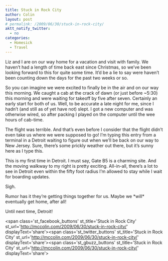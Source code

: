 ```yaml
---
title: Stuck in Rock City
author: Colin
layout: post
# permalink: /2009/06/30/stuck-in-rock-city/
aktt_notify_twitter:
  - no
categories:
  - Homesick
  - Travel
---
```

Liz and I are on our way home for a vacation and visit with family. We haven&#8217;t had a length of time back east since Christmas, so we&#8217;ve been looking forward to this for quite some time. It&#8217;d be a lie to say were haven&#8217;t been counting down the days for the past two weeks or so.

So you can imagine we were excited to finally be in the air and on our way this morning. We caught a cab at the crack of dawn (or just before ~5:30) this morning and were waiting for takeoff by five after seven. Certainly an early start for both of us. Well, to be accurate a late night for me, since I hadn&#8217;t (and still as of yet have not) slept. I got a new computer and was otherwise wired, so after packing I played on the computer until the wee hours of cab-time.

The flight was terrible. And that&#8217;s even before I consider that the flight didn&#8217;t even take us where we were supposed to go! I&#8217;m typing this entry from a terminal in a Detroit waiting to figure out when we&#8217;ll be back on our way to New Jersey. Sure, there&#8217;s some prickly weather out there, but it&#8217;s sunny here as I type this.

This is my first time in Detroit. I must say, Gate B5 is a charming site. And the moving walkway to my right is pretty exciting. All-in-all, there&#8217;s a lot to see in Detroit even within the fifty foot radius I&#8217;m allowed to stay while I wait for boarding updates.

Sigh.

Rumor has it they&#8217;re getting things together for us. Maybe we \*will\* eventually get home, after all!

Until next time, Detroit!

<span class='st\_facebook\_buttons' st\_title='Stuck in Rock City' st\_url='http://mccolin.com/2009/06/30/stuck-in-rock-city/' displayText='share'></span><span class='st\_twitter\_buttons' st\_title='Stuck in Rock City' st\_url='http://mccolin.com/2009/06/30/stuck-in-rock-city/' displayText='share'></span><span class='st\_gbuzz\_buttons' st\_title='Stuck in Rock City' st\_url='http://mccolin.com/2009/06/30/stuck-in-rock-city/' displayText='share'></span>